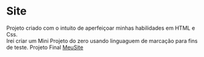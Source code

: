 # Site
Projeto criado com o intuito de aperfeiçoar minhas habilidades em HTML e Css.       
Irei criar um Mini Projeto do zero usando linguaguem de marcação para fins de teste. 
Projeto Final <a href="https://amandaaaaabreu.github.io/Site/" target="blank">MeuSite</a>


